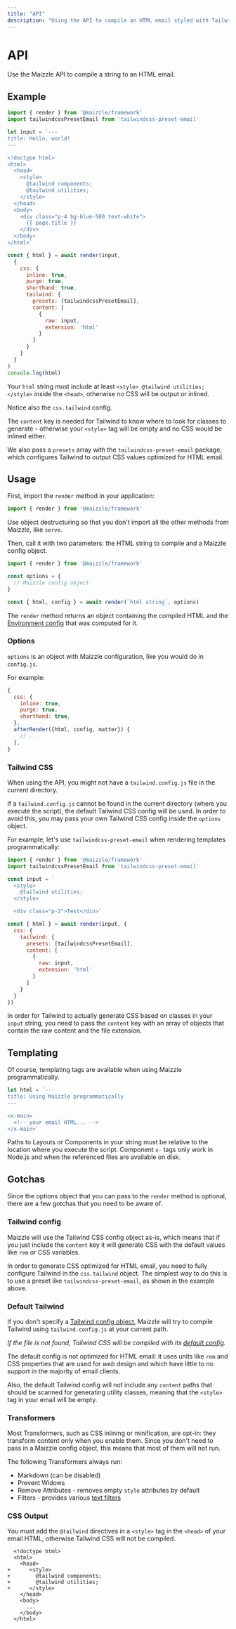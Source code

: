 ```yaml
---
title: "API"
description: "Using the API to compile an HTML email styled with Tailwind CSS."
---
```


# API

Use the Maizzle API to compile a string to an HTML email.

## Example

```js [app.js]
import { render } from '@maizzle/framework'
import tailwindcssPresetEmail from 'tailwindcss-preset-email'

let input = `---
title: Hello, world!
---

<!doctype html>
<html>
  <head>
    <style>
      @tailwind components;
      @tailwind utilities;
    </style>
  </head>
  <body>
    <div class="p-4 bg-blue-500 text-white">
      {{ page.title }}
    </div>
  </body>
</html>`

const { html } = await render(input,
  {
    css: {
      inline: true,
      purge: true,
      shorthand: true,
      tailwind: {
        presets: [tailwindcssPresetEmail],
        content: [
          {
            raw: input,
            extension: 'html'
          }
        ]
      }
    }
  }
)
console.log(html)
```

Your `html` string must include at least `<style> @tailwind utilities; </style>` inside the `<head>`, otherwise no CSS will be output or inlined.

Notice also the `css.tailwind` config.

The `content` key is needed for Tailwind to know where to look for classes to generate - otherwise your `<style>` tag will be empty and no CSS would be inlined either.

We also pass a `presets` array with the `tailwindcss-preset-email` package, which configures Tailwind to output CSS values optimized for HTML email.

## Usage

First, import the `render` method in your application:

```js [app.js]
import { render } from '@maizzle/framework'
```

<alert>Use object destructuring so that you don't import all the other methods from Maizzle, like `serve`.</alert>

Then, call it with two parameters: the HTML string to compile and a Maizzle config object.

```js [app.js]
import { render } from '@maizzle/framework'

const options = {
  // Maizzle config object
}

const { html, config } = await render(`html string`, options)
```

The `render` method returns an object containing the compiled HTML and the [Environment config](/docs/environments) that was computed for it.

### Options

`options` is an object with Maizzle configuration, like you would do in `config.js`.

For example:

```js
{
  css: {
    inline: true,
    purge: true,
    shorthand: true,
  },
  afterRender({html, config, matter}) {
    // ...
  },
}
```

### Tailwind&nbsp;CSS

When using the API, you might not have a `tailwind.config.js` file in the current directory.

If a `tailwind.config.js` cannot be found in the current directory (where you execute the script), the default Tailwind CSS config will be used. In order to avoid this, you may pass your own Tailwind CSS config inside the `options` object.

For example, let's use `tailwindcss-preset-email` when rendering templates programmatically:

```js [app.js]
import { render } from '@maizzle/framework'
import tailwindcssPresetEmail from 'tailwindcss-preset-email'

const input = `
  <style>
    @tailwind utilities;
  </style>

  <div class="p-2">Test</div>`

const { html } = await render(input, {
  css: {
    tailwind: {
      presets: [tailwindcssPresetEmail],
      content: [
        {
          raw: input,
          extension: 'html'
        }
      ]
    }
  }
})
```

In order for Tailwind to actually generate CSS based on classes in your `input` string, you need to pass the `content` key with an array of objects that contain the raw content and the file extension.

## Templating

Of course, templating tags are available when using Maizzle programmatically.

```js [app.js]
let html = `---
title: Using Maizzle programmatically
---

<x-main>
  <!-- your email HTML... -->
</x-main>`
```

<Alert type="danger">Paths to Layouts or Components in your string must be relative to the location where you execute the script.</Alert>
<Alert type="danger">Component `x-` tags only work in Node.js and when the referenced files are available on disk.</Alert>

## Gotchas

Since the options object that you can pass to the `render` method is optional, there are a few gotchas that you need to be aware of.

### Tailwind config

Maizzle will use the Tailwind CSS config object as-is, which means that if you just include the `content` key it will generate CSS with the default values like `rem` or CSS variables.

In order to generate CSS optimized for HTML email, you need to fully configure Tailwind in the `css.tailwind` object. The simplest way to do this is to use a preset like `tailwindcss-preset-email`, as shown in the example above.

### Default Tailwind

If you don't specify a [Tailwind config object](#tailwindcss), Maizzle will try to compile Tailwind using `tailwind.config.js` at your current path.

_If the file is not found, Tailwind CSS will be compiled with its [default config](https://github.com/tailwindlabs/tailwindcss/blob/master/stubs/config.full.js)._

The default config is not optimized for HTML email: it uses units like `rem` and CSS properties that are used for _web_ design and which have little to no support in the majority of email clients.

Also, the default Tailwind config will not include any `content` paths that should be scanned for generating utility classes, meaning that the `<style>` tag in your email will be empty.

### Transformers

Most Transformers, such as CSS inlining or minification, are opt-in: they transform content only when you enable them. Since you don't need to pass in a Maizzle config object, this means that most of them will not run.

The following Transformers always run:

- Markdown (can be disabled)
- Prevent Widows
- Remove Attributes - removes empty `style` attributes by default
- Filters - provides various [text filters](/docs/transformers/filters)

### CSS Output

You must add the `@tailwind` directives in a `<style>` tag in the `<head>` of your email HTML, otherwise Tailwind CSS will not be compiled.

```mdx {4-7} diff
  <!doctype html>
  <html>
    <head>
+      <style>
+        @tailwind components;
+        @tailwind utilities;
+      </style>
    </head>
    <body>
      ...
    </body>
  </html>
```
